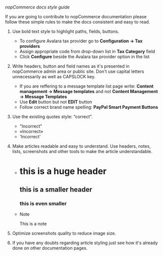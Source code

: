 *nopCommerce docs style guide*

If you are going to contribute to nopCommerce documentation please follow these simple rules to make the docs consistent and easy to read.

1. Use bold text style to highlight paths, fields, buttons.
	* To configure Avalara tax provider go to **Configuration → Tax providers**
	* Assign appropriate code from drop-down list in **Tax Category** field
	* Click **Configure** beside the Avalara tax provider option in the list
	
2. Write headers, button and field names as it's presented in nopCommerce admin area or public site. Don't use capital letters unnecessarily as well as CAPSLOCK key.
	* If you are reffering to a message template list page write: **Content management -> Message templates** and not **Content Management -> Message Templates**
	* Use **Edit** button but not **EDIT** button
	* Follow correct brand name spelling: **PayPal Smart Payment Buttons**

3. Use the existing quotes style: “correct”.
	* "Incorrect"
	* «Incorrect»
	* 'Incorrect'
	
4. Make articles readable and easy to understand. Use headers, notes, lists, screenshots and other tools to make the article understandable.
	* 	# this is a huge header #
		## this is a smaller header ##
		### this is even smaller ###
	* 	> [!NOTE]
		> 
		> This is a note

5. Optimize screenshots quality to reduce image size.

6. If you have any doubts regarding article styling just see how it's already done on other documentation pages.